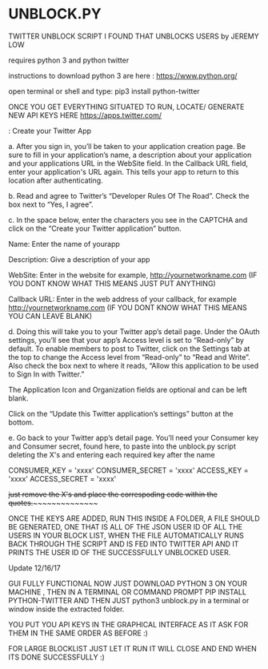 # UNBLOCK.PY
TWITTER UNBLOCK SCRIPT I FOUND THAT UNBLOCKS USERS by JEREMY LOW

requires python 3 and python twitter

instructions to download python 3 are here : https://www.python.org/

open terminal or shell and type: pip3 install python-twitter


ONCE YOU GET EVERYTHING SITUATED TO RUN, LOCATE/ GENERATE NEW API KEYS HERE https://apps.twitter.com/


: Create your Twitter App

a. After you sign in, you’ll be taken to your application creation page. Be sure to fill in your application’s name, a description about your application and your applications URL in the WebSite field. In the Callback URL field, enter your application's URL again. This tells your app to return to this location after authenticating.

b. Read and agree to Twitter’s “Developer Rules Of The Road”. Check the box next to “Yes, I agree”.

c. In the space below, enter the characters you see in the CAPTCHA and click on the “Create your Twitter application” button.

Name: Enter the name of yourapp

Description: Give a description of your app

WebSite: Enter in the website for example, http://yournetworkname.com  (IF YOU DONT KNOW WHAT THIS MEANS JUST PUT ANYTHING)

Callback URL: Enter in the web address of your callback, for example http://yournetworkname.com  (IF YOU DONT KNOW WHAT THIS MEANS YOU CAN LEAVE BLANK)

d. Doing this will take you to your Twitter app’s detail page. Under the OAuth settings, you’ll see that your app’s Access level is set to “Read-only” by default. To enable members to post to Twitter, click on the Settings tab at the top to change the Access level from “Read-only” to “Read and Write”.  Also check the box next to where it reads, “Allow this application to be used to Sign In with Twitter.”

The Application Icon and Organization fields are optional and can be left blank.

Click on the “Update this Twitter application’s settings” button at the bottom.

e. Go back to your Twitter app’s detail page. You’ll need your Consumer key and Consumer secret, found here, to paste into the unblock.py script deleting the X's and entering each required key after the name 

CONSUMER_KEY = 'xxxx'
CONSUMER_SECRET = 'xxxx'
ACCESS_KEY = 'xxxx'
ACCESS_SECRET = 'xxxx'

~~just remove the X's and place the correspoding code within the quotes.~~~~~~~~~~~~~~~~



ONCE THE KEYS ARE ADDED, RUN THIS INSIDE A FOLDER, A FILE SHOULD BE GENERATED, ONE THAT IS ALL OF THE JSON USER ID OF ALL THE USERS IN YOUR BLOCK LIST, WHEN THE  FILE AUTOMATICALLY RUNS BACK THROUGH THE SCRIPT AND IS FED INTO TWITTER API AND IT PRINTS THE USER ID OF THE SUCCESSFULLY UNBLOCKED USER.







Update 12/16/17


GUI FULLY FUNCTIONAL NOW JUST DOWNLOAD PYTHON 3 ON YOUR MACHINE , THEN IN A TERMINAL OR COMMAND PROMPT PIP INSTALL PYTHON-TWITTER
AND THEN JUST python3 unblock.py in a terminal or window inside the extracted folder.

YOU PUT YOU API KEYS IN THE GRAPHICAL INTERFACE AS IT ASK FOR THEM IN THE SAME ORDER AS BEFORE :)

FOR LARGE BLOCKLIST JUST LET IT RUN IT WILL CLOSE AND END WHEN ITS DONE SUCCESSFULLY :)

